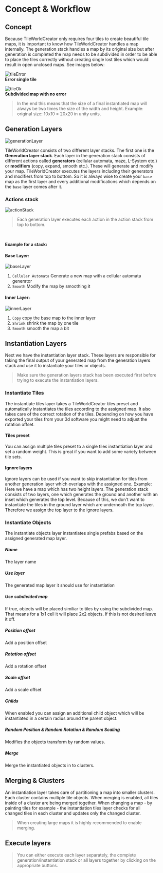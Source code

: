 # Concept & Workflow

## Concept
Because TileWorldCreator only requires four tiles to create beautiful tile maps, it is important to know how TileWorldCreator handles a map internally.
The generation stack handles a map by its original size but after generation is completed the map needs to be subdivided in order to be able to place the tiles correctly without creating single lost tiles which would result in open unclosed maps. See images below:

![tileError](img/tileError.png)  
**Error single tile**

![tileOk](img/tileOk.png)  
**Subdivided map with no error**    

> In the end this means that the size of a final instantiated map will always be two times the size of the width and height. Example: original size: 10x10 = 20x20 in unity units.



## Generation Layers

![generationLayer](img/generationLayer.png)

TileWorldCreator consists of two different layer stacks. The first one is the **Generation layer stack**. Each layer in the generation stack consists of different actions called **generators** (cellular automata, maze, L-System etc.) or **modifiers** (copy, expand, smooth etc.). These will generate and modify your map.
TileWorldCreator executes the layers including their generators and modifiers from top to bottom.
So it is always wise to create your `base` map as the first layer and every additional modifications which depends on the `base` layer comes after it.


### Actions stack  

![actionStack](img/actionStack.png)
> Each generation layer executes each action in the action stack from top to bottom.  

<br><br>
**Example for a stack:**  
#### Base Layer:
![baseLayer](img/exampleBaseLayer.png)
1. `Cellular Automata` Generate a new map with a cellular automata generator
2. `Smooth` Modify the map by smoothing it

#### Inner Layer:
![innerLayer](img/exampleInnerLayer.png)
1. `Copy` copy the base map to the inner layer
2. `Shrink` shrink the map by one tile 
3. `Smooth` smooth the map a bit


## Instantiation Layers
Next we have the instantiation layer stack. These layers are responsible for taking the final output of your generated map from the generation layers stack and use it to instantiate your tiles or objects.
> Make sure the generation layers stack has been executed first before trying to execute the instantiation layers. 

### Instantiate Tiles
The instantiate tiles layer takes a TileWorldCreator tiles preset and automatically instantiates the tiles according to the assigned map. It also takes care of the correct rotation of the tiles. Depending on how you have exported your tiles from your 3d software you might need to adjust the rotation offset. 

#### Tiles preset
You can assign multiple tiles preset to a single tiles instantiation layer and set a random weight. This is great if you want to add some variety between tile sets. 

#### Ignore layers
Ignore layers can be used if you want to skip instantiation for tiles from another generation layer which overlaps with the assigned one. 
Example:
Here we have a map which has two height layers. The generation stack consists of two layers, one which generates the ground and another with an inset which generates the top level. Because of this, we don't want to instantiate the tiles in the ground layer which are underneath the top layer. Therefore we assign the top layer to the ignore layers. 

### Instantiate Objects
The instantiate objects layer instantiates single prefabs based on the assigned generated map layer.

##### Name
The layer name
##### Use layer
The generated map layer it should use for instantiation
##### Use subdivided map
If true, objects will be placed similiar to tiles by using the subdivided map. That means for a 1x1 cell it will place 2x2 objects.
If this is not desired leave it off.
##### Position offset
Add a position offset
##### Rotation offset
Add a rotation offset
##### Scale offset
Add a scale offset
##### Childs
When enabled you can assign an additional child object which will be instantiated in a certain radius around the parent object.

##### Random Position & Random Rotation & Random Scaling
Modifies the objects transform by random values.

##### Merge
Merge the instantiated objects in to clusters.

## Merging & Clusters
An instantiation layer takes care of partitioning a map into smaller clusters. Each cluster contains multiple tile objects. When merging is enabled, all tiles inside of a cluster are being merged together.  When changing a map - by painting tiles for example - the instantiation tiles layer checks for all changed tiles in each cluster and updates only the changed cluster. 
> When creating large maps it is highly recommended to enable merging. 


## Execute layers

> You can either execute each layer separately, the complete generation/instantiation stack or all layers together by clicking on the appropriate buttons.

